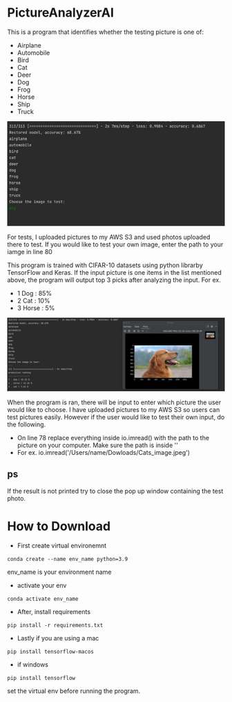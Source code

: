# PictureAnalyzerAI

This is a program that identifies whether the testing picture is one of:
- Airplane
- Automobile
- Bird
- Cat
- Deer
- Dog
- Frog
- Horse 
- Ship
- Truck 

![](Images/example1.png)

For tests, I uploaded pictures to my AWS S3 and used photos uploaded there to test. If you would like to test your own image, enter the path to your iamge in line 80

This program is trained with CIFAR-10 datasets using python librarby TensorFlow and Keras. If the input picture is one items in the list mentioned above,
the program will output top 3 picks after analyzing the input. 
For ex.
- 1 Dog : 85%
- 2 Cat : 10%
- 3 Horse : 5%

![](Images/example2.png)

When the program is ran, there will be input to enter which picture the user would like to choose. I have uploaded pictures to my AWS S3 so users can test pictures 
easily. However if the user would like to test their own input, do the following.
- On line 78 replace everything inside io.imread() with the path to the picture on your computer. Make sure the path is inside ''
- For ex. io.imread('/Users/name/Dowloads/Cats_image.jpeg')

## ps
If the result is not printed try to close the pop up window containing the test photo.

# How to Download
- First create virtual environemnt
```
conda create --name env_name python=3.9
```
env_name is your environment name

- activate your env
```
conda activate env_name
```
- After, install requirements
```
pip install -r requirements.txt
```
- Lastly if you are using a mac
```
pip install tensorflow-macos
```
- if windows
``` 
pip install tensorflow
```
set the virtual env before running the program.
